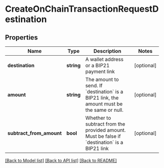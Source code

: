 # CreateOnChainTransactionRequestDestination

## Properties
Name | Type | Description | Notes
------------ | ------------- | ------------- | -------------
**destination** | **string** | A wallet address or a BIP21 payment link | [optional] 
**amount** | **string** | The amount to send. If &#x60;destination&#x60; is a BIP21 link, the amount must be the same or null. | [optional] 
**subtract_from_amount** | **bool** | Whether to subtract from the provided amount. Must be false if &#x60;destination&#x60; is a BIP21 link | [optional] 

[[Back to Model list]](../../README.md#documentation-for-models) [[Back to API list]](../../README.md#documentation-for-api-endpoints) [[Back to README]](../../README.md)

